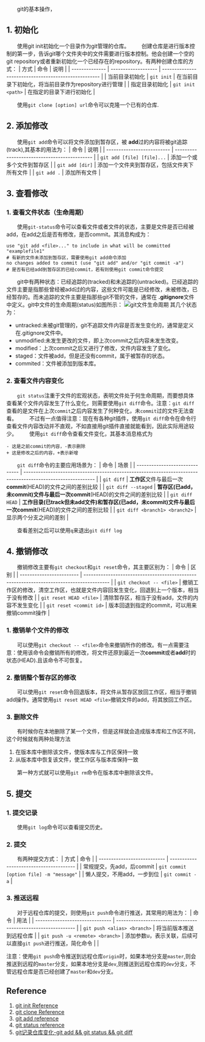 &emsp;&emsp;git的基本操作，
## 1. 初始化
&emsp;&emsp;使用git init初始化一个目录作为git管理的仓库。
&emsp;&emsp;创建仓库是进行版本控制的第一步，告诉git哪个文件夹中的文件需要进行版本控制。他会创建一个空的git repository或者重新初始化一个已经存在的repository。有两种创建仓库的方式：
| 方式           | 命令                | 说明                                                 |
| -------------- | ------------------- | ---------------------------------------------------- |
| 当前目录初始化 | `git init`          | 在当前目录下初始化，将当前目录作为repository进行管理 |
| 指定目录初始化 | ` git init <path> ` | 在指定的目录下进行初始化                             |

&emsp;&emsp;使用`git clone [option] url`命令可以克隆一个已有的仓库.

## 2. 添加修改
&emsp;&emsp;使用`git add`命令可以将文件添加到暂存区，被 **add**过的内容将被git追踪(track),其基本的用法为：
| 命令                       | 说明                                         |
| -------------------------- | -------------------------------------------- |
| `git add [file] [file]...` | 添加一个或多个文件到暂存区                   |
| `git add [dir]`            | 添加一个文件夹到暂存区，包括文件夹下所有文件 |
| `git add .`                | 添加所有文件                                 |

## 3. 查看修改
### 1. 查看文件状态（生命周期）
&emsp;&emsp;使用`git-status`命令可以查看文件或者文件的状态，主要是文件是否已经被add，在add之后是否有修改，是否commit。其消息构成为：
```
use "git add <file>..." to include in what will be committed
"examplefile1"
# 有新的文件未添加到暂存区，需要使用git add命令添加
no changes added to commit (use "git add" and/or "git commit -a")
# 是否有已经add到暂存区的已经commit，若有则使用git commit命令提交
```
&emsp;&emsp;git中有两种状态：已经追踪的(tracked)和未追踪的(untracked)。已经追踪的文件主要是指那些曾经被add过的内容，这些文件可能是已经修改，未被修改，已经暂存的。而未追踪的文件主要是指那些git不管的文件，通常在 **.gitignore**文件中定义。git中文件的生命周期(status)如图所示：
![git文件生命周期](https://qingbin.oss-cn-chengdu.aliyuncs.com/img/2022/20221018160419.png)
其几个状态为：

- untracked:未被git管理的，git不追踪文件内容是否发生变化的，通常是定义在.gitignore文件中。
- unmodified:未发生更改的文件，即上次commit之后内容未发生改变。
- modified：上次commit之后又进行了修改，文件内容发生了变化。
- staged：文件被add，但是还没有commit，属于被暂存的状态。
- commited：文件被添加到版本库。
### 2. 查看文件内容变化
&emsp;&emsp;`git status`注重于文件的宏观状态，表明文件处于何生命周期，而要想具体查看某个文件内容发生了什么变化，则需要使用`git diff`命令。注意：`git diff`查看的是文件在上次`commit`之后内容发生了何种变化，未`commit`过的文件无法查看。
&emsp;&emsp;不过有一点值得注意：现在有各种git插件，使用`git diff`命令在命令行查看文件内容改动并不直观，不如直接用git插件直接就能看到，因此实际用途较少。
&emsp;&emsp;使用`git diff`命令查看文件变化，其基本消息格式为
```
- 这是之前commit的内容，-表示删除
+ 这是修改之后的内容，+表示新增
```
&emsp;&emsp;`git diff`命令的主要应用场景为：
| 命令                           | 场景                                                                                                        |
| ------------------------------ | ----------------------------------------------------------------------------------------------------------- |
| `git diff`                     | **工作区**文件与最后一次**commit**(HEAD)的文件之间的差别比较                                                |
| `git diff --staged`            | **暂存区(已add，未commit)**文件与最后一次**commit**(HEAD)的文件之间的差别比较                               |
| `git diff HEAD`                | **工作目录(已track但未add文件)和暂存区(已add，未commit)**文件与最后一次**commit**(HEAD)的文件之间的差别比较 |
| `git diff <branch1> <branch2>` | 显示两个分支之间的差别                                                                                      |

&emsp;&emsp;查看差别之后可以使用`q`来退出`git diff log`
## 4. 撤销修改
&emsp;&emsp;撤销修改主要有`git checkout`和`git reset`命令，其主要区别为：
| 命令                     | 区别                                                                                     |
| ------------------------ | ---------------------------------------------------------------------------------------- |
| `git checkout -- <file>` | 撤销工作区的修改，清空工作区，也就是文件内容回发生变化，回退到上一个版本，相当于没有修改 |
| `git reset HEAD <file>`  | 清除暂存区，相当于没有add，文件的内容不发生变化                                          |
| `git reset <commit id>`  | 版本回退到指定的commit，可以用来撤销commit操作                                           |

### 1. 撤销单个文件的修改
&emsp;&emsp;可以使用`git checkout -- <file>`命令来撤销所作的修改。有一点需要注意：使用该命令会撤销所有的修改，将文件还原到最近一次**commit**或者**add**时的状态(HEAD).且该命令不可恢复。
### 2. 撤销整个暂存区的修改
&emsp;&emsp;可以使用`git reset`命令回退版本，将文件从暂存区放回工作区，相当于撤销add操作。通常使用`git reset HEAD <file>`撤销文件的add，将其放回工作区。
### 3. 删除文件
&emsp;&emsp;有时候你在本地删除了某一个文件，但是这样就会造成版本库和工作区不同，这个时候就有两种处理方法
1. 在版本库中删除该文件，使版本库与工作区保持一致
2. 从版本库中恢复该文件，使工作区与版本库保持一致

&emsp;&emsp;第一种方式就可以使用`git rm`命令在版本库中删除该文件。
## 5. 提交
### 1. 提交记录
&emsp;&emsp;使用`git log`命令可以查看提交历史。
### 2. 提交
&emsp;&emsp;有两种提交方式：
| 方式                        | 命令                                    |
| --------------------------- | --------------------------------------- |
| 常规提交，先add，后commit   | `git commit [option file] -m "message"` |
| 懒人提交，不用add，一步到位 | `git commit -a`                         |

### 3. 推送远程
&emsp;&emsp;对于远程仓库的提交，则使用`git push`命令进行推送，其常用的用法为：
| 命令                            | 用法                                                          |
| ------------------------------- | ------------------------------------------------------------- |
| `git push <alias> <branch>`     | 将当前版本推送到远程仓库                                      |
| `git push -u <remote> <branch>` | 添加参数u，表示关联，后续可以直接`git push`进行推送，简化命令 |  |

注意：使用`git push`命令推送到远程仓库`origin`时，如果本地分支是`master`,则会推送到远程的`master`分支，如果本地分支是`dev`,则推送到远程仓库的`dev`分支，不管远程仓库是否已经创建了`master`和`dev`分支。
## Reference
1. [git init Reference](https://git-scm.com/docs/git-init)
2. [git clone Reference](https://git-scm.com/docs/git-clone)
3. [git add reference](https://git-scm.com/docs/git-add)
4. [git status reference](https://git-scm.com/docs/git-status)
5. [git记录仓库变化-git add && git status && git diff](https://git-scm.com/book/en/v2/Git-Basics-Recording-Changes-to-the-Repository)